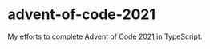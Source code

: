 # advent-of-code-2021

My efforts to complete [Advent of Code 2021](https://adventofcode.com/2021/) in TypeScript.

